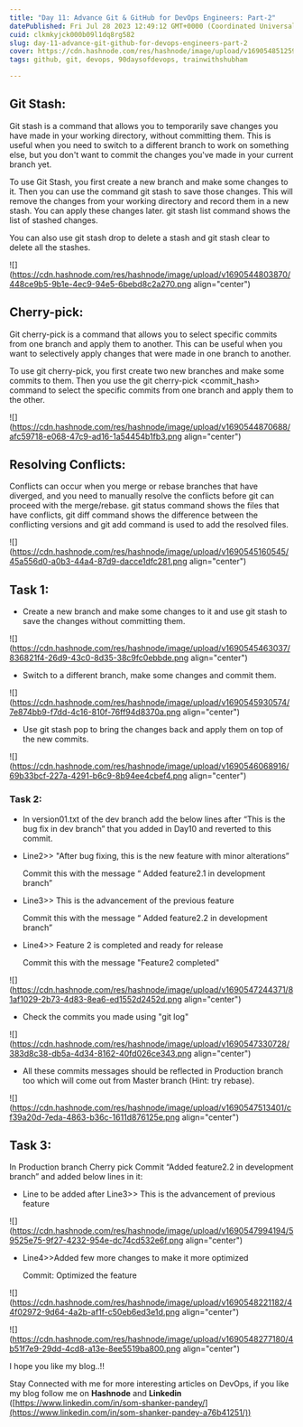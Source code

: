 ```yaml
---
title: "Day 11: Advance Git & GitHub for DevOps Engineers: Part-2"
datePublished: Fri Jul 28 2023 12:49:12 GMT+0000 (Coordinated Universal Time)
cuid: clkmkyjck000b09l1dq8rg582
slug: day-11-advance-git-github-for-devops-engineers-part-2
cover: https://cdn.hashnode.com/res/hashnode/image/upload/v1690548512595/9d8831c6-d48e-4aac-b0be-e4bcc810bcc2.png
tags: github, git, devops, 90daysofdevops, trainwithshubham

---
```


## Git Stash:

Git stash is a command that allows you to temporarily save changes you have made in your working directory, without committing them. This is useful when you need to switch to a different branch to work on something else, but you don't want to commit the changes you've made in your current branch yet.

To use Git Stash, you first create a new branch and make some changes to it. Then you can use the command git stash to save those changes. This will remove the changes from your working directory and record them in a new stash. You can apply these changes later. git stash list command shows the list of stashed changes.

You can also use git stash drop to delete a stash and git stash clear to delete all the stashes.

![](https://cdn.hashnode.com/res/hashnode/image/upload/v1690544803870/448ce9b5-9b1e-4ec9-94e5-6bebd8c2a270.png align="center")

## Cherry-pick:

Git cherry-pick is a command that allows you to select specific commits from one branch and apply them to another. This can be useful when you want to selectively apply changes that were made in one branch to another.

To use git cherry-pick, you first create two new branches and make some commits to them. Then you use the git cherry-pick &lt;commit\_hash&gt; command to select the specific commits from one branch and apply them to the other.

![](https://cdn.hashnode.com/res/hashnode/image/upload/v1690544870688/afc59718-e068-47c9-ad16-1a54454b1fb3.png align="center")

## Resolving Conflicts:

Conflicts can occur when you merge or rebase branches that have diverged, and you need to manually resolve the conflicts before git can proceed with the merge/rebase. git status command shows the files that have conflicts, git diff command shows the difference between the conflicting versions and git add command is used to add the resolved files.

![](https://cdn.hashnode.com/res/hashnode/image/upload/v1690545160545/45a556d0-a0b3-44a4-87d9-dacce1dfc281.png align="center")

## Task 1:

* Create a new branch and make some changes to it and use git stash to save the changes without committing them.
    

![](https://cdn.hashnode.com/res/hashnode/image/upload/v1690545463037/836821f4-26d9-43c0-8d35-38c9fc0ebbde.png align="center")

* Switch to a different branch, make some changes and commit them.
    

![](https://cdn.hashnode.com/res/hashnode/image/upload/v1690545930574/7e874bb9-f7dd-4c16-810f-76ff94d8370a.png align="center")

* Use git stash pop to bring the changes back and apply them on top of the new commits.
    

![](https://cdn.hashnode.com/res/hashnode/image/upload/v1690546068916/69b33bcf-227a-4291-b6c9-8b94ee4cbef4.png align="center")

### **Task 2:**

* In version01.txt of the dev branch add the below lines after “This is the bug fix in dev branch” that you added in Day10 and reverted to this commit.
    
* Line2&gt;&gt; "After bug fixing, this is the new feature with minor alterations”
    
    Commit this with the message “ Added feature2.1 in development branch”
    
* Line3&gt;&gt; This is the advancement of the previous feature
    
    Commit this with the message “ Added feature2.2 in development branch”
    
* Line4&gt;&gt; Feature 2 is completed and ready for release
    
    Commit this with the message "Feature2 completed"
    

![](https://cdn.hashnode.com/res/hashnode/image/upload/v1690547244371/81af1029-2b73-4d83-8ea6-ed1552d2452d.png align="center")

* Check the commits you made using "git log"
    

![](https://cdn.hashnode.com/res/hashnode/image/upload/v1690547330728/383d8c38-db5a-4d34-8162-40fd026ce343.png align="center")

* All these commits messages should be reflected in Production branch too which will come out from Master branch (Hint: try rebase).
    

![](https://cdn.hashnode.com/res/hashnode/image/upload/v1690547513401/cf39a20d-7eda-4863-b36c-1611d876125e.png align="center")

## Task 3:

In Production branch Cherry pick Commit “Added feature2.2 in development branch” and added below lines in it:

* Line to be added after Line3&gt;&gt; This is the advancement of previous feature
    

![](https://cdn.hashnode.com/res/hashnode/image/upload/v1690547994194/59525e75-9f27-4232-954e-dc74cd532e6f.png align="center")

* Line4&gt;&gt;Added few more changes to make it more optimized
    
    Commit: Optimized the feature
    

![](https://cdn.hashnode.com/res/hashnode/image/upload/v1690548221182/44f02972-9d64-4a2b-af1f-c50eb6ed3e1d.png align="center")

![](https://cdn.hashnode.com/res/hashnode/image/upload/v1690548277180/4b51f7e9-29dd-4cd8-a13e-8ee5519ba800.png align="center")

I hope you like my blog..!!

Stay Connected with me for more interesting articles on DevOps, if you like my blog follow me on **Hashnode** and **Linkedin** ([https://www.linkedin.com/in/som-shanker-pandey/](https://www.linkedin.com/in/som-shanker-pandey-a76b41251/))